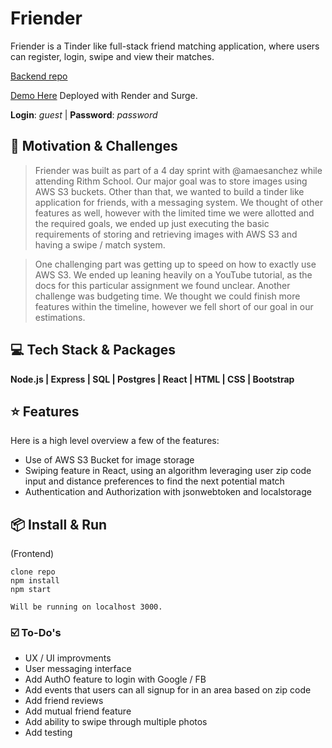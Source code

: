# Friender

Friender is a Tinder like full-stack friend matching application, where users can register, login, swipe and view their matches.

[Backend repo](https://github.com/chalonlubin/friender-backend)

[Demo Here](https://friender-ccl.surge.sh/) Deployed with Render and Surge.

**Login**: _guest_ | **Password**: _password_

## 🧐 Motivation & Challenges

> Friender was built as part of a 4 day sprint with @amaesanchez while attending Rithm School. Our major goal was to store images using AWS S3 buckets. 
> Other than that, we wanted to build a tinder like application for friends, with a messaging system. We thought of other features as well, however with the limited time we were allotted and the required goals, we ended up just executing the basic requirements of storing and retrieving images with AWS S3 and having a swipe / match system. 

> One challenging part was getting up to speed on how to exactly use AWS S3. We ended up leaning heavily on a YouTube tutorial, as the docs for this particular assignment we found unclear. Another challenge was budgeting time. We thought we could finish more features within the timeline, however we fell short of our goal in our estimations. 

## 💻 Tech Stack & Packages

**Node.js | Express | SQL | Postgres | React | HTML | CSS | Bootstrap**

## ⭐️ Features

Here is a high level overview a few of the features:

- Use of AWS S3 Bucket for image storage
- Swiping feature in React, using an algorithm leveraging user zip code input and distance preferences to find the next potential match
- Authentication and Authorization with jsonwebtoken and localstorage

## 📦 Install & Run

(Frontend)
```
clone repo
npm install
npm start

Will be running on localhost 3000.
```


### ☑️ To-Do's
- UX / UI improvments
- User messaging interface
- Add AuthO feature to login with Google / FB
- Add events that users can all signup for in an area based on zip code
- Add friend reviews
- Add mutual friend feature
- Add ability to swipe through multiple photos
- Add testing
